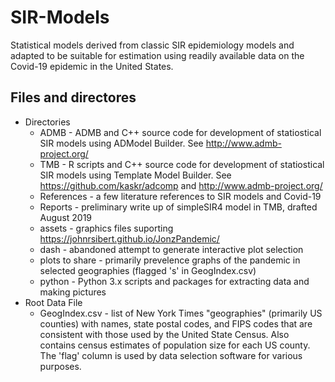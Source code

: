 # SIR-Models
Statistical models derived from classic SIR epidemiology models and adapted to be suitable for estimation using readily available data on the Covid-19 epidemic in the United States.

## Files and directores

* Directories
  * ADMB - ADMB and C++ source code for development of statiostical SIR models using ADModel Builder. See http://www.admb-project.org/
  * TMB - R scripts and C++ source code for development of statiostical SIR models using Template Model Builder. See https://github.com/kaskr/adcomp and http://www.admb-project.org/
  * References - a few literature references to SIR models and Covid-19
  * Reports - preliminary write up of simpleSIR4 model in TMB, drafted August 2019
  * assets - graphics files suporting https://johnrsibert.github.io/JonzPandemic/
  * dash - abandoned attempt to generate interactive plot selection
  * plots to share - primarily prevelence graphs of the pandemic in selected geographies (flagged 's' in GeogIndex.csv)
  * python - Python 3.x scripts and packages for extracting data and making pictures
* Root Data File
  * GeogIndex.csv - list of New York Times "geographies" (primarily US counties) with names, state postal codes, and FIPS codes that are consistent with those used by the United State Census. Also contains census estimates of population size for each US county. The 'flag' column is used by data selection software for various purposes.
